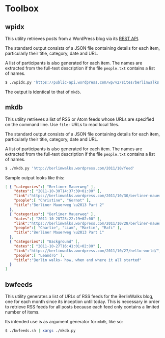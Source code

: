 Toolbox
=======

wpidx
-----

This utility retrieves posts from a WordPress blog via its [REST
API](http://v2.wp-api.org/).

The standard output consists of a JSON file containing details for each
item, particularly their title, category, date and URL.

A list of participants is also generated for each item. The names are
extracted from the full-text description if the file `people.txt` contains
a list of names.

```sh
$ ./wpidx.py 'https://public-api.wordpress.com/wp/v2/sites/berlinwalks.wordpress.com/'
```

The output is identical to that of `mkdb`.


mkdb
----

This utility retrieves a list of RSS or Atom feeds whose URLs are specified
on the command line. Use `file:` URLs to read local files.

The standard output consists of a JSON file containing details for each
item, particularly their title, category, date and URL.

A list of participants is also generated for each item. The names are
extracted from the full-text description if the file `people.txt` contains
a list of names.

```sh
$ ./mkdb.py 'http://berlinwalks.wordpress.com/2011/10/feed'
```

Sample output looks like this:

```json
[ { "categories":[ "Berliner Mauerweg" ],
    "dates":[ "2011-10-30T14:37:39+01:00" ],
    "link":"https://berlinwalks.wordpress.com/2011/10/30/berliner-mauerweg-part-2/",
    "people":[ "Christine", "Gernot" ],
    "title":"Berliner Mauerweg \u2013 Part 2"
  },
  { "categories":[ "Berliner Mauerweg" ],
    "dates":[ "2011-10-28T23:22:19+02:00" ],
    "link":"https://berlinwalks.wordpress.com/2011/10/28/berliner-mauerweg-part-1/",
    "people":[ "Charlie", "Liam", "Martin", "Rafi" ],
    "title":"Berliner Mauerweg \u2013 Part 1"
  },
  { "categories":[ "Background" ],
    "dates":[ "2011-10-27T16:41:01+02:00" ],
    "link":"https://berlinwalks.wordpress.com/2011/10/27/hello-world/",
    "people":[ "Leandro" ],
    "title":"Berlin walks- how, when and where it all started"
  }
]
```


bwfeeds
-------

This utility generates a list of URLs of RSS feeds for the BerlinWalks
blog, one for each month since its inception until today. This is necessary
in order to retrieve RSS feeds for all posts because each feed only
contains a limited number of items.

Its intended use is as argument generator for `mkdb`, like so:

```sh
$ ./bwfeeds.sh | xargs ./mkdb.py
```
